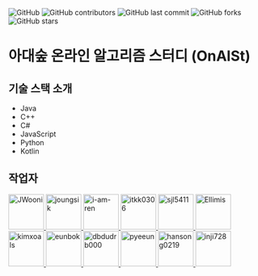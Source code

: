 ![GitHub](https://img.shields.io/github/license/OnlineAlgorismStudy/OASM-web)
![GitHub contributors](https://img.shields.io/github/contributors/OnlineAlgorismStudy/OnAlSt)
![GitHub last commit](https://img.shields.io/github/last-commit/OnlineAlgorismStudy/OnAlSt)
![GitHub forks](https://img.shields.io/github/forks/OnlineAlgorismStudy/OnAlSt?style=social)
![GitHub stars](https://img.shields.io/github/stars/OnlineAlgorismStudy/OnAlSt?style=social)

# 아대숲 온라인 알고리즘 스터디 (OnAlSt)

## 기술 스택 소개
- Java
- C++
- C#
- JavaScript
- Python
- Kotlin

## 작업자
<a href="https://github.com/JWooni">
    <img src="https://avatars2.githubusercontent.com/u/45754698?s=460&u=d13cb5f5bb10c17defdc1e1f97d341949cc8af6d&v=4" title="JWooni" width="70" height="70">
</a>

<a href="https://github.com/joungsik">
    <img src="https://avatars.githubusercontent.com/u/6128807?v=3" title="joungsik" width="70" height="70">
</a>
<a href="https://github.com/i-am-ren">
    <img src="https://avatars0.githubusercontent.com/u/67572250?s=460&u=8687451e287462b3b8df018727b6a1a656079c80&v=4" title="i-am-ren" width="70" height="70">
</a>
<a href="https://github.com/itkk0306">
    <img src="https://avatars2.githubusercontent.com/u/52662748?s=460&u=6d7cf9a17a7799cbb740a3ef0105e12c13012fa5&v=4" title="itkk0306" width="70" height="70">
</a>
<a href="https://github.com/sjl5411">
    <img src="https://avatars3.githubusercontent.com/u/65157067?s=460&v=4" title="sjl5411" width="70" height="70">
</a>
<a href="https://github.com/Ellimis">
    <img src="https://avatars3.githubusercontent.com/u/67461878?s=460&u=b197df3ac81865ed8c39f026b378ca0e5a96ba9d&v=4" title="Ellimis" width="70" height="70">
</a>
<a href="https://github.com/kimxoals">
    <img src="https://avatars2.githubusercontent.com/u/66377873?s=460&u=ca8c2d91823f92c4c17752899d164ffe14a93762&v=4" title="kimxoals" width="70" height="70">
</a>
<a href="https://github.com/eunbok">
    <img src="https://avatars2.githubusercontent.com/u/15613029?s=460&u=02b4392c56b433d6b828ea36e80bdeb1c5229578&v=4" title="eunbok" width="70" height="70">
</a>
<a href="https://github.com/dbdudrb000">
    <img src="https://avatars3.githubusercontent.com/u/65213623?s=460&u=54a08f0deece470c593112cb9e2925974ef8934c&v=4" title="dbdudrb000" width="70" height="70">
</a>
<a href="https://github.com/pyeeun">
    <img src="https://avatars2.githubusercontent.com/u/33935840?s=460&u=b9e13fa3a2e3c98d0982e43e3f4e25e38ccd091d&v=4" title="pyeeun" width="70" height="70">
</a>
<a href="https://github.com/hansong0219">
    <img src="https://avatars2.githubusercontent.com/u/62323121?s=460&u=cf8532c44fbe8c40b424129f53da5f4d02c7d623&v=4" title="hansong0219" width="70" height="70">
</a>
<a href="https://github.com/inji728">
    <img src="https://avatars0.githubusercontent.com/u/67571622?s=460&v=4" title="inji728" width="70" height="70">
</a>

